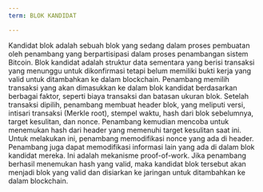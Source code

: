 ```yaml
---
term: BLOK KANDIDAT

---
```

Kandidat blok adalah sebuah blok yang sedang dalam proses pembuatan oleh penambang yang berpartisipasi dalam proses penambangan sistem Bitcoin. Blok kandidat adalah struktur data sementara yang berisi transaksi yang menunggu untuk dikonfirmasi tetapi belum memiliki bukti kerja yang valid untuk ditambahkan ke dalam blockchain. Penambang memilih transaksi yang akan dimasukkan ke dalam blok kandidat berdasarkan berbagai faktor, seperti biaya transaksi dan batasan ukuran blok. Setelah transaksi dipilih, penambang membuat header blok, yang meliputi versi, intisari transaksi (Merkle root), stempel waktu, hash dari blok sebelumnya, target kesulitan, dan nonce. Penambang kemudian mencoba untuk menemukan hash dari header yang memenuhi target kesulitan saat ini. Untuk melakukan ini, penambang memodifikasi nonce yang ada di header. Penambang juga dapat memodifikasi informasi lain yang ada di dalam blok kandidat mereka. Ini adalah mekanisme proof-of-work. Jika penambang berhasil menemukan hash yang valid, maka kandidat blok tersebut akan menjadi blok yang valid dan disiarkan ke jaringan untuk ditambahkan ke dalam blockchain.